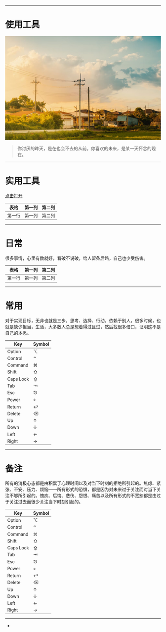 ***

# 使用工具



![header_1.png](img/header_2.png.jpg)

> 你讨厌的昨天，是在也会不去的从前。你喜欢的未来，是某一天怀念的现在。

-------
# 实用工具
[点击打开](https://dwz.mk/sq3tg)


| 表格      | 第一列     | 第二列     |
| ---------- | :-----------:  | :-----------: |
| 第一行     | 第一列     | 第二列     |

-------

# 日常

很多事情，心里有数就好，看破不说破，给人留条后路，自己也少受伤害。



| 表格      | 第一列     | 第二列     |
| ---------- | :-----------:  | :-----------: |
| 第一行     | 第一列     | 第二列     |



------

# 常用



对于实现目标，无非也就是三步，思考、选择、行动。依赖于别人，很多时候，也就是缺少担当，生活，大多数人总是想着得过且过，然后找很多借口，证明这不是自己的本愿。

| Key | Symbol |
| --- | --- |
| Option | ⌥ |
| Control | ⌃ |
| Command | ⌘ |
| Shift | ⇧ |
| Caps Lock | ⇪ |
| Tab | ⇥ |
| Esc | ⎋ |
| Power | ⌽ |
| Return | ↩ |
| Delete | ⌫ |
| Up | ↑ |
| Down | ↓ |
| Left | ← |
| Right | → |






------



# 备注


所有的消极心态都是由积累了心理时间以及对当下时刻的拒绝所引起的。焦虑、紧张、不安、压力、烦恼——所有形式的恐惧，都是因为对未来过于关注而对当下关注不够所引起的。愧疚、后悔、悲伤、怨恨、痛苦以及所有形式的不宽恕都是由过于关注过去而很少关注当下时刻引起的。

| Key | Symbol |
| --- | --- |
| Option | ⌥ |
| Control | ⌃ |
| Command | ⌘ |
| Shift | ⇧ |
| Caps Lock | ⇪ |
| Tab | ⇥ |
| Esc | ⎋ |
| Power | ⌽ |
| Return | ↩ |
| Delete | ⌫ |
| Up | ↑ |
| Down | ↓ |
| Left | ← |
| Right | → |


---------



-

